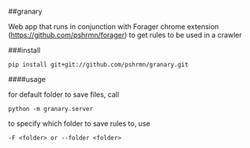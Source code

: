 ##granary

Web app that runs in conjunction with Forager chrome extension (https://github.com/pshrmn/forager) to get rules to be used in a crawler

###install

    pip install git+git://github.com/pshrmn/granary.git

####usage

for default folder to save files, call

    python -m granary.server

to specify which folder to save rules to, use 

    -F <folder> or --folder <folder>
